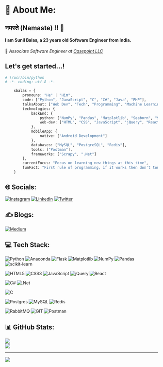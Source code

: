 # 💫 About Me:
## नमस्ते (Namaste) !! 🙏 
#### I am Sunil Balas, a 23 years old Software Engineer from India.<br>
💼 _Associate Software Engineer at [Casepoint LLC](https://www.casepoint.com/)_

## Let's get started...!
```python
# !/usr/bin/python
# -*- coding: utf-8 -*-

    sbalas = {
        pronouns: "He" | "Him",
        code: ["Python", "JavaScript", "C", "C#", "Java", "PHP"],
        talksAbout: ["Web Dev", "Tech", "Programming", "Machine Learning"],
        technologies: {
            backEnd: {
                python: ["NumPy", "Pandas", "Matplotlib", "Seaborn", "Scikit-Learn", "Flask"],
                web-dev: ["HTML", "CSS", "JavaScript", "jQuery", "ReactJS"]
            },
            mobileApp: {
                native: ["Android Development"]
            },
            databases: ["MySQL", "PostgreSQL", "Redis"],
            tools: ["Postman"],
            frameworks: ["Scrapy", ".Net"]
        },
        currentFocus: "Focus on learning new things at this time",
        funFact: "First rule of programming, if it works then don't touch it !😀"
    }
```
## 🌐 Socials:
[![Instagram](https://img.shields.io/badge/Instagram-%23E4405F.svg?logo=Instagram&logoColor=white)](https://instagram.com/s.b.a.l.a.s) 
[![LinkedIn](https://img.shields.io/badge/LinkedIn-%230077B5.svg?logo=linkedin&logoColor=white)](https://linkedin.com/in/sunil-balas) 
[![Twitter](https://img.shields.io/badge/Twitter-%231DA1F2.svg?logo=Twitter&logoColor=white)](https://twitter.com/sunil_balas) 

## ✍️ Blogs:
[![Medium](https://img.shields.io/badge/Medium-12100E?logo=medium&logoColor=white)](https://medium.com/@https://medium.com/@sunilbalas/what-is-statistics-and-why-it-is-so-important-in-data-science-field-6f5f9648bd3e)

## 💻 Tech Stack:
![Python](https://img.shields.io/badge/python-3670A0?style=flat&logo=python&logoColor=ffdd54) ![Anaconda](https://img.shields.io/badge/Anaconda-%2344A833.svg?style=flat&logo=anaconda&logoColor=white) ![Flask](https://img.shields.io/badge/flask-%23000.svg?style=flat&logo=flask&logoColor=white) ![Matplotlib](https://img.shields.io/badge/Matplotlib-%23ffffff.svg?style=flat&logo=Matplotlib&logoColor=black) ![NumPy](https://img.shields.io/badge/numpy-%23013243.svg?style=flat&logo=numpy&logoColor=white) ![Pandas](https://img.shields.io/badge/pandas-%23150458.svg?style=flat&logo=pandas&logoColor=white) ![scikit-learn](https://img.shields.io/badge/scikit--learn-%23F7931E.svg?style=flat&logo=scikit-learn&logoColor=white)

![HTML5](https://img.shields.io/badge/html5-%23E34F26.svg?style=flat&logo=html5&logoColor=white) ![CSS3](https://img.shields.io/badge/css3-%231572B6.svg?style=flat&logo=css3&logoColor=white) ![JavaScript](https://img.shields.io/badge/javascript-%23323330.svg?style=flat&logo=javascript&logoColor=%23F7DF1E) ![jQuery](https://img.shields.io/badge/jquery-%230769AD.svg?style=flat&logo=jquery&logoColor=white) ![React](https://img.shields.io/badge/react-%2320232a.svg?style=flat&logo=react&logoColor=%2361DAFB)

![C#](https://img.shields.io/badge/c%23-%23239120.svg?style=flat&logo=c-sharp&logoColor=white) ![.Net](https://img.shields.io/badge/.NET-5C2D91?style=flat&logo=.net&logoColor=white)

![C](https://img.shields.io/badge/c-%2300599C.svg?style=flat&logo=c&logoColor=white)

![Postgres](https://img.shields.io/badge/postgres-%23316192.svg?style=flat&logo=postgresql&logoColor=white) ![MySQL](https://img.shields.io/badge/mysql-%2300000f.svg?style=flat&logo=mysql&logoColor=white) ![Redis](https://img.shields.io/badge/redis-%23DD0031.svg?style=flat&logo=redis&logoColor=white)

![RabbitMQ](https://img.shields.io/badge/rabbitmq-FF6600?style=flat&logo=rabbitmq&logoColor=white) 
![GIT](https://img.shields.io/badge/Git-fc6d26?style=flat&logo=git&logoColor=white) 
![Postman](https://img.shields.io/badge/Postman-FF6C37?style=flat&logo=postman&logoColor=white)

## 📊 GitHub Stats:
![](https://github-readme-streak-stats.herokuapp.com/?user=SunilBalas&theme=tokyonight&hide_border=false)<br/>
![](https://github-readme-stats.vercel.app/api/top-langs/?username=SunilBalas&theme=dark&hide_border=false&include_all_commits=false&count_private=false&layout=compact)

---
[![](https://visitcount.itsvg.in/api?id=SunilBalas&icon=0&color=0)](https://visitcount.itsvg.in)

<!-- Proudly created with GPRM ( https://gprm.itsvg.in ) -->
